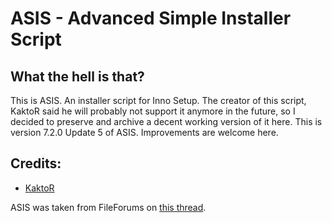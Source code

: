 # ASIS - Advanced Simple Installer Script

## What the hell is that?
This is ASIS. An installer script for Inno Setup. The creator of this script, KaktoR said he will probably not support it anymore in the future, so I decided to preserve and archive a decent working version of it here. This is version 7.2.0 Update 5 of ASIS. Improvements are welcome here.

## Credits:
- [KaktoR](https://fileforums.com/member.php?u=189162)

ASIS was taken from FileForums on [this thread](https://fileforums.com/showthread.php?t=99481).
